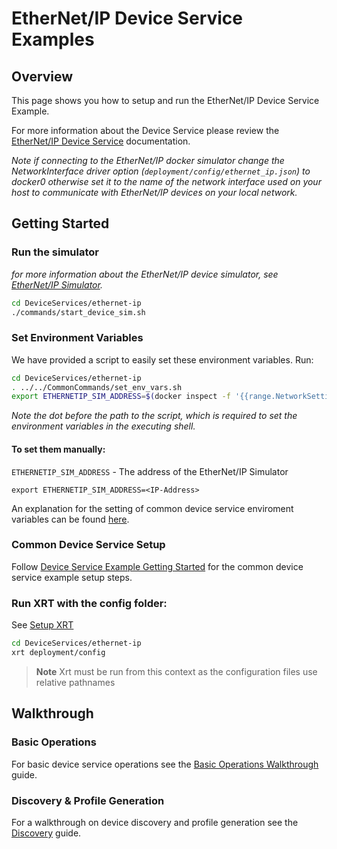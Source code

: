 # EtherNet/IP Device Service Examples

## Overview

This page shows you how to setup and run the EtherNet/IP Device Service Example.

For more information about the Device Service please review the [EtherNet/IP Device Service](https://docs.iotechsys.com/edge-xrt20/device-service-components/ethernet-ip-device-service-component.html) documentation.

_Note if connecting to the EtherNet/IP docker simulator change the NetworkInterface driver option (`deployment/config/ethernet_ip.json`) to docker0 otherwise set it to the name of the network interface used on your host to communicate with EtherNet/IP devices on your local network._

## Getting Started

### Run the simulator

_for more information about the EtherNet/IP device simulator, see [EtherNet/IP Simulator](https://docs.iotechsys.com/edge-xrt20/simulators/ethernet-ip/overview.html)._

```bash
cd DeviceServices/ethernet-ip
./commands/start_device_sim.sh
```

### Set Environment Variables

We have provided a script to easily set these environment variables. Run:

```bash
cd DeviceServices/ethernet-ip
. ../../CommonCommands/set_env_vars.sh
export ETHERNETIP_SIM_ADDRESS=$(docker inspect -f '{{range.NetworkSettings.Networks}}{{.IPAddress}}{{end}}' ethernetip-sim)
```

_Note the dot before the path to the script, which is required to set the environment variables in the executing shell._

#### To set them manually:

`ETHERNETIP_SIM_ADDRESS` - The address of the EtherNet/IP Simulator

```
export ETHERNETIP_SIM_ADDRESS=<IP-Address>
```

An explanation for the setting of common device service enviroment variables can be found [here](../interactive-walkthrough/ds-getting-started-common.md#Device-service-configuration-setup).

### Common Device Service Setup

Follow [Device Service Example Getting Started](../interactive-walkthrough/ds-getting-started-common.md) for the common device service example setup steps.

### Run XRT with the config folder:

See [Setup XRT](../interactive-walkthrough/setup-xrt.md)

```bash
cd DeviceServices/ethernet-ip
xrt deployment/config
```

> **Note** Xrt must be run from this context as the configuration files use relative pathnames

## Walkthrough

### Basic Operations

For basic device service operations see the [Basic Operations Walkthrough](../interactive-walkthrough/basic-operations.md) guide.

### Discovery & Profile Generation

For a walkthrough on device discovery and profile generation see the [Discovery](../interactive-walkthrough/discovery.md) guide.
